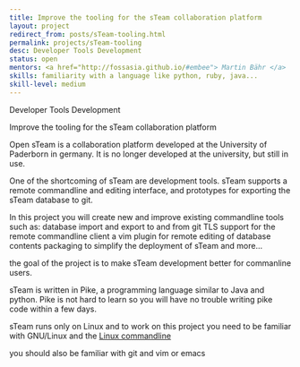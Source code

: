 ```yaml
---
title: Improve the tooling for the sTeam collaboration platform
layout: project
redirect_from: posts/sTeam-tooling.html
permalink: projects/sTeam-tooling
desc: Developer Tools Development
status: open
mentors: <a href="http://fossasia.github.io/#embee"> Martin Bähr </a>
skills: familiarity with a language like python, ruby, java...
skill-level: medium
---
```

Developer Tools Development

Improve the tooling for the sTeam collaboration platform

Open sTeam is a collaboration platform developed at the University of Paderborn in germany.
It is no longer developed at the university, but still in use.

One of the shortcoming of sTeam are development tools.
sTeam supports a remote commandline and editing interface, and prototypes for
exporting the sTeam database to git.

In this project you will create new and improve existing commandline tools such as:
database import and export to and from git
TLS support for the remote commandline client
a vim plugin for remote editing of database contents
packaging to simplify the deployment of sTeam
and more...

the goal of the project is to make sTeam development better for commanline
users.

sTeam is written in Pike, a programming language similar to Java and python.
Pike is not hard to learn so you will have no trouble writing pike code within
a few days.

sTeam runs only on Linux and to work on this project you need to be familiar
with GNU/Linux and the [Linux commandline]( http://en.flossmanuals.net/command-line/ )

you should also be familiar with git and vim or emacs
